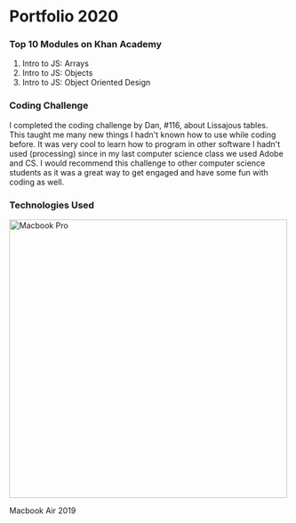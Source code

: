 # Portfolio 2020

<body>
  
  <h3> Top 10 Modules on Khan Academy </h3>
  
  <ol>
      <li> Intro to JS: Arrays</li>
      <li> Intro to JS: Objects</li>
      <li> Intro to JS: Object Oriented Design</li>
  </ol>
  
  <h3> Coding Challenge </h3>
  <p> I completed the coding challenge by Dan, #116, about Lissajous tables. <br>
      This taught me many new things I hadn't known how to use while coding before. It was very cool to learn
      how to program in other software I hadn't used (processing) since in my last computer science class we used
      Adobe and CS. I would recommend this challenge to other computer science students as it was a great way to 
      get engaged and have some  fun with coding as well.<br>
  
  <h3> Technologies Used </h3>
  <img src="https://i.pcmag.com/imagery/reviews/05CbcW9cP4o0rqbCnVB2OFZ-31..v_1584707546.jpg" alt="Macbook Pro" width="500">
  <p> Macbook Air 2019 </p>
  
</body>
